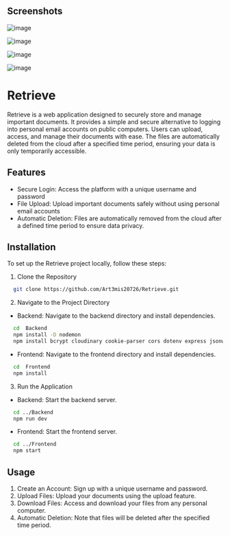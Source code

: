 
## Screenshots

![image](https://drive.google.com/uc?export=view&id=1Mto1bhej2Ene7hAXe5saU3F7GF7wlVOz)

![image](https://drive.google.com/uc?export=view&id=1-1KtXFfA9ZwU7-NIlZ6Dl0OTMzpiTuLy)

![image](https://drive.google.com/uc?export=view&id=17MZ_OoYlbh1fORm9p5ii5SZs655qoLwk)

![image](https://drive.google.com/uc?export=view&id=1bsoA0exAoydupYmt7awFqAIbne_ev_S4)



# Retrieve

Retrieve is a web application designed to securely store and manage important documents. It provides a simple and secure alternative to logging into personal email accounts on public computers. Users can upload, access, and manage their documents with ease. The files are automatically deleted from the cloud after a specified time period, ensuring your data is only temporarily accessible.


## Features

- Secure Login: Access the platform with a unique username and password
- File Upload: Upload important documents safely without using personal email accounts
- Automatic Deletion: Files are automatically removed from the cloud after a defined time period to ensure data privacy.


## Installation

To set up the Retrieve project locally, follow these steps:

1. Clone the Repository
```bash
  git clone https://github.com/Art3mis20726/Retrieve.git
```
2. Navigate to the Project Directory
- Backend: Navigate to the backend directory and install dependencies.
```bash
  cd  Backend
  npm install -D nodemon
  npm install bcrypt cloudinary cookie-parser cors dotenv express jsonwebtoken moment-timezone mongoose mongosh multer node-cron prettier
```
- Frontend: Navigate to the frontend directory and install dependencies.
```bash
  cd  Frontend
  npm install
```
3. Run the Application
- Backend: Start the backend server.
```bash
  cd ../Backend
  npm run dev
```
- Frontend: Start the frontend server.
```bash
  cd ../Frontend
  npm start
```
    
## Usage

1. Create an Account: Sign up with a unique username and password.
2. Upload Files: Upload your documents using the upload feature.
3. Download Files: Access and download your files from any personal computer.
4. Automatic Deletion: Note that files will be deleted after the specified time period.


